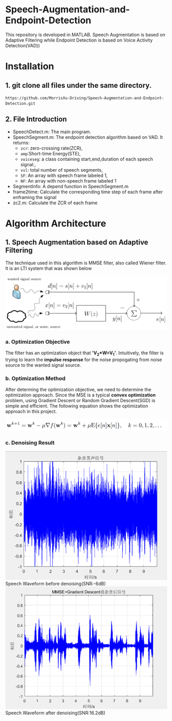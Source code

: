 # Speech-Augmentation-and-Endpoint-Detection
This repository is developed in MATLAB. Speech Augmentation is based on Adaptive Filtering while Endpoint Detection is based on Voice Activity Detection(VAD))

# Installation
## 1. git clone all files under the same directory.
`https://github.com/MorrisXu-Driving/Speech-Augmentation-and-Endpoint-Detection.git`
## 2. File Introduction
   - SpeechDetect.m: The main program.
   - SpeechSegment.m: The endpoint detection algorithm based on VAD. It returns:
      - `zcr`: zero-crossing rate(ZCR),
      - `amp`:Short-time Energy(STE),
      - `voiceseg`: a class containing start,end,duration of each speech signal:,
      - `vsl`: total number of speech segments,
      - `SF`: An array with speech frame labeled 1,
      - `NF`: An array with non-speech frame labeled 1
   - SegmentInfo: A depend function in SpeechSegment.m
   - frame2time: Calculate the corresponding time step of each frame after enframing the signal
   - zc2.m: Calculate the ZCR of each frame
   
 # Algorithm Architecture
 ## 1. Speech Augmentation based on Adaptive Filtering
 The technique used in this algorithm is MMSE filter, also called Wiener filter. It is an LTI system that was shown below
 <div align=center><img src="https://github.com/MorrisXu-Driving/Speech-Augmentation-and-Endpoint-Detection/blob/master/Readme_img/MMSE_1.JPG"></div>   

### a. Optimization Objective
The filter has an optimization object that **'V<sub>2</sub>*W=V<sub>1</sub>'**. Intuitively, the filter is trying to learn the __impulse response__ for the noise propogating from noise source to the wanted signal source.
### b. Optimization Method
After determing the optimization objective, we need to determine the optimization approach. Since the MSE is a typical **convex optimization** problem, using Gradient Descent or Random Gradient Descent(SGD) is simple and efficient. The following equation shows the optimization approach in this project.
 <div align=center><img src="https://github.com/MorrisXu-Driving/Speech-Augmentation-and-Endpoint-Detection/blob/master/Readme_img/image.png"></div>   

### c. Denoising Result
![Image](https://github.com/MorrisXu-Driving/Speech-Augmentation-and-Endpoint-Detection/blob/master/Readme_img/Before%20Denoising.png)  
Speech Waveform before denoising(SNR:-6dB)
![Image](https://github.com/MorrisXu-Driving/Speech-Augmentation-and-Endpoint-Detection/blob/master/Readme_img/After%20Denoising.png)  
Speech Waveform after denoising(SNR:16.2dB)

